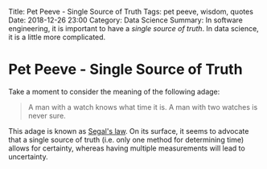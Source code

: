 Title: Pet Peeve - Single Source of Truth
Tags: pet peeve, wisdom, quotes
Date: 2018-12-26 23:00
Category: Data Science
Summary: In software engineering, it is important to have a _single source of truth_. In data science, it is a little more complicated.

# Pet Peeve - Single Source of Truth

Take a moment to consider the meaning of the following adage:
> A man with a watch knows what time it is. A man with two watches is never sure.

This adage is known as [Segal's law](https://en.wikipedia.org/wiki/Segal%27s_law). On its surface, it seems to advocate that a single source of truth (i.e. only one method for determining time) allows for certainty, whereas having multiple measurements will lead to uncertainty.
